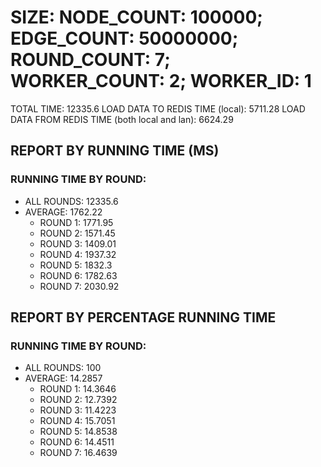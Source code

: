 
# SIZE: NODE_COUNT: 100000; EDGE_COUNT: 50000000; ROUND_COUNT: 7; WORKER_COUNT: 2; WORKER_ID: 1
 TOTAL TIME: 12335.6
 LOAD DATA TO REDIS TIME (local): 5711.28
 LOAD DATA FROM REDIS TIME (both local and lan): 6624.29

## REPORT BY RUNNING TIME (MS)

 ### RUNNING TIME BY ROUND:

  + ALL ROUNDS: 12335.6
  + AVERAGE: 1762.22
     + ROUND 1: 1771.95
     + ROUND 2: 1571.45
     + ROUND 3: 1409.01
     + ROUND 4: 1937.32
     + ROUND 5: 1832.3
     + ROUND 6: 1782.63
     + ROUND 7: 2030.92

## REPORT BY PERCENTAGE RUNNING TIME

 ### RUNNING TIME BY ROUND:

  + ALL ROUNDS: 100
  + AVERAGE: 14.2857
     + ROUND 1: 14.3646
     + ROUND 2: 12.7392
     + ROUND 3: 11.4223
     + ROUND 4: 15.7051
     + ROUND 5: 14.8538
     + ROUND 6: 14.4511
     + ROUND 7: 16.4639

